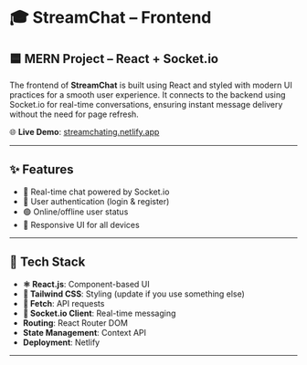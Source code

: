 # 🎓 StreamChat – Frontend

## 🟦 MERN Project – React + Socket.io

The frontend of **StreamChat** is built using React and styled with modern UI practices for a smooth user experience. It connects to the backend using Socket.io for real-time conversations, ensuring instant message delivery without the need for page refresh.

🌐 **Live Demo**: [streamchating.netlify.app](https://streamchating.netlify.app)

---

## ✨ Features

- 💬 Real-time chat powered by Socket.io
- 👤 User authentication (login & register)
- 🟢 Online/offline user status
- 🎨 Responsive UI for all devices

---

## 📸 Tech Stack

- **⚛️ React.js**: Component-based UI
- **🎨 Tailwind CSS**: Styling (update if you use something else)
- **🔄 Fetch**: API requests
- **🔌 Socket.io Client**: Real-time messaging
- **Routing**: React Router DOM  
- **State Management**: Context API
- **Deployment**: Netlify

---